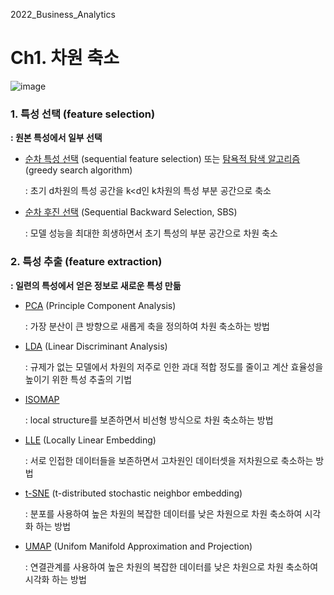 2022_Business_Analytics

# Ch1. 차원 축소 
![image](https://user-images.githubusercontent.com/67623921/195076458-b650b386-e4d5-4da8-98fe-46119ec53ba0.png)


### 1. 특성 선택 (feature selection)
**: 원본 특성에서 일부 선택**


- <u>순차 특성 선택</u> (sequential feature selection) 또는 <u>탐욕적 탐색 알고리즘</u> (greedy search algorithm)

    : 초기 d차원의 특성 공간을 k<d인 k차원의 특성 부분 공간으로 축소
    
    
- [순차 후진 선택](https://github.com/yeseul97/2022_Business_Analytics/blob/main/Code/1.%20%ED%9B%84%EC%A7%84%20%EC%A0%9C%EA%B1%B0%EB%B2%95.ipynb) (Sequential Backward Selection, SBS)

    : 모델 성능을 최대한 희생하면서 초기 특성의 부분 공간으로 차원 축소 
    
    
    
    
### 2. 특성 추출 (feature extraction)
**: 일련의 특성에서 얻은 정보로 새로운 특성 만듦**

- [PCA](https://github.com/yeseul97/2022_Business_Analytics/blob/main/Code/2.%20PCA.ipynb) (Principle Component Analysis)

    : 가장 분산이 큰 방향으로 새롭게 축을 정의하여 차원 축소하는 방법


- [LDA](https://github.com/yeseul97/2022_Business_Analytics/blob/main/Code/3.%20LDA.ipynb) (Linear Discriminant Analysis)

    : 규제가 없는 모델에서 차원의 저주로 인한 과대 적합 정도를 줄이고 계산 효율성을 높이기 위한 특성 추출의 기법


- [ISOMAP](https://github.com/yeseul97/2022_Business_Analytics/blob/main/Visualization/2.%20ISOMAP%20-%20MNIST%20data.ipynb) 

    : local structure를 보존하면서 비선형 방식으로 차원 축소하는 방법

- [LLE](https://github.com/yeseul97/2022_Business_Analytics/blob/main/Visualization/3.%20LLE%20-%20swiss%20roll.ipynb) (Locally Linear Embedding)

    : 서로 인접한 데이터들을 보존하면서 고차원인 데이터셋을 저차원으로 축소하는 방법

- [t-SNE](https://github.com/yeseul97/2022_Business_Analytics/blob/main/Visualization/4.%20t-SNE%20-%20MNIST%20dataset.ipynb) (t-distributed stochastic neighbor embedding)

    : 분포를 사용하여 높은 차원의 복잡한 데이터를 낮은 차원으로 차원 축소하여 시각화 하는 방법


- [UMAP](https://github.com/yeseul97/2022_Business_Analytics/blob/main/Visualization/5.%20UMAP%20-%20MNIST%20dataset.ipynb) (Unifom Manifold Approximation and Projection)

    : 연결관계를 사용하여 높은 차원의 복잡한 데이터를 낮은 차원으로 차원 축소하여 시각화 하는 방법
    
    
    
